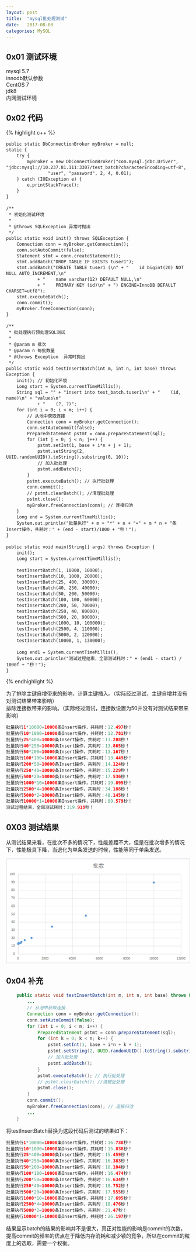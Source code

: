 ```yaml
---
layout: post
title:  "mysql批处理测试"
date:   2017-08-08
categories: MySQL
---
```


## 0x01 测试环境
mysql 5.7<br>
innodb默认参数<br>
CentOS 7<br>
jdk8<br>
内网测试环境<br>

## 0x02 代码

{% highlight c++ %}
	
	public static DbConnectionBroker myBroker = null;
	static {
		try {
			myBroker = new DbConnectionBroker("com.mysql.jdbc.Driver", "jdbc:mysql://10.237.81.111:3307/test_batch?characterEncoding=utf-8",
					"user", "password", 2, 4, 0.01);
		} catch (IOException e) {
			e.printStackTrace();
		}
	}

	/**
	 * 初始化测试环境
	 * 
	 * @throws SQLException 异常时抛出
	 */
	public static void init() throws SQLException {
		Connection conn = myBroker.getConnection();
		conn.setAutoCommit(false);
		Statement stmt = conn.createStatement();
		stmt.addBatch("DROP TABLE IF EXISTS tuser1");
		stmt.addBatch("CREATE TABLE tuser1 (\n" + "    id bigint(20) NOT NULL AUTO_INCREMENT,\n"
				+ "    name varchar(12) DEFAULT NULL,\n"
				+ "    PRIMARY KEY (id)\n" + ") ENGINE=InnoDB DEFAULT CHARSET=utf8");
		stmt.executeBatch();
		conn.commit();
		myBroker.freeConnection(conn);
	}
	
	/**
	 * 批处理执行预处理SQL测试
	 * 
	 * @param m 批次
	 * @param n 每批数量
	 * @throws Exception  异常时抛出
	 */
	public static void testInsertBatch(int m, int n, int base) throws Exception {
		init(); // 初始化环境
		Long start = System.currentTimeMillis();
		String sql = "" + "insert into test_batch.tuser1\n" + "    (id, name)\n" + "values\n"
				+ "    (?, ?)";
		for (int i = 0; i < m; i++) {
			// 从池中获取连接
			Connection conn = myBroker.getConnection();
			conn.setAutoCommit(false);
			PreparedStatement pstmt = conn.prepareStatement(sql);
			for (int j = 0; j < n; j++) {
				pstmt.setInt(1, base + i*n + j + 1);
				pstmt.setString(2, UUID.randomUUID().toString().substring(0, 10));
				// 加入批处理
				pstmt.addBatch();
			}
			pstmt.executeBatch(); // 执行批处理
			conn.commit();
			// pstmt.clearBatch(); //清理批处理
			pstmt.close();
			myBroker.freeConnection(conn); // 连接归池
		}
		Long end = System.currentTimeMillis();
		System.out.println("批量执行" + m + "*" + n + "=" + m * n + "条Insert操作，共耗时：" + (end - start)/1000 + "秒！");
	}
	
	public static void main(String[] args) throws Exception {
		init();
		Long start = System.currentTimeMillis();
		
		testInsertBatch(1, 10000, 10000);
		testInsertBatch(10, 1000, 20000);
		testInsertBatch(25, 400, 30000);
		testInsertBatch(40, 250, 40000);
		testInsertBatch(50, 200, 50000);
		testInsertBatch(100, 100, 60000);
		testInsertBatch(200, 50, 70000);
		testInsertBatch(250, 40, 80000);
		testInsertBatch(500, 20, 90000);
		testInsertBatch(1000, 10, 100000);
		testInsertBatch(2500, 4, 110000);
		testInsertBatch(5000, 2, 120000);
		testInsertBatch(10000, 1, 130000);

		Long end1 = System.currentTimeMillis();
		System.out.println("测试过程结束，全部测试耗时：" + (end1 - start) / 1000f + "秒！");
	}
{% endhighlight %}

为了排除主键自增带来的影响，计算主键插入。（实际经过测试，主键自增并没有对测试结果带来影响）<br>
排除连接数带来的影响。（实际经过测试，连接数设置为50并没有对测试结果带来影响）<br>

```java
批量执行1*10000=10000条Insert操作，共耗时：12.497秒！
批量执行10*1000=10000条Insert操作，共耗时：12.781秒！
批量执行25*400=10000条Insert操作，共耗时：13.208秒！
批量执行40*250=10000条Insert操作，共耗时：13.865秒！
批量执行50*200=10000条Insert操作，共耗时：13.167秒！
批量执行100*100=10000条Insert操作，共耗时：13.449秒！
批量执行200*50=10000条Insert操作，共耗时：14.124秒！
批量执行250*40=10000条Insert操作，共耗时：15.229秒！
批量执行500*20=10000条Insert操作，共耗时：17.536秒！
批量执行1000*10=10000条Insert操作，共耗时：19.895秒！
批量执行2500*4=10000条Insert操作，共耗时：34.188秒！
批量执行5000*2=10000条Insert操作，共耗时：48.145秒！
批量执行10000*1=10000条Insert操作，共耗时：89.579秒！
测试过程结束，全部测试耗时：319.918秒！
```

## 0X03 测试结果
从测试结果来看，在批次不多的情况下，性能差距不大，但是在批次增多的情况下，性能极具下降，当退化为单条发送的时候，性能等同于单条发送。

![github-01.jpg](/images/mysql_innodb_test_batch.png "github-01.png")

## 0x04 补充
```java
	public static void testInsertBatch(int m, int n, int base) throws Exception {
		...
		// 从池中获取连接
		Connection conn = myBroker.getConnection();
		conn.setAutoCommit(false);
		for (int i = 0; i < m; i++) {
			PreparedStatement pstmt = conn.prepareStatement(sql);
			for (int k = 0; k < n; k++) {
				pstmt.setInt(1, base + i*n + k + 1);
				pstmt.setString(2, UUID.randomUUID().toString().substring(0, 10));
				// 加入批处理
				pstmt.addBatch();
			}
			pstmt.executeBatch(); // 执行批处理
			// pstmt.clearBatch(); //清理批处理
			pstmt.close();
		}
		conn.commit();
		myBroker.freeConnection(conn); // 连接归池
		...
	}
```

将testInsertBatch替换为这段代码后测试的结果如下：

```java
批量执行1*10000=10000条Insert操作，共耗时：16.738秒！
批量执行10*1000=10000条Insert操作，共耗时：15.838秒！
批量执行25*400=10000条Insert操作，共耗时：15.459秒！
批量执行40*250=10000条Insert操作，共耗时：16.383秒！
批量执行50*200=10000条Insert操作，共耗时：18.104秒！
批量执行100*100=10000条Insert操作，共耗时：16.474秒！
批量执行200*50=10000条Insert操作，共耗时：16.634秒！
批量执行250*40=10000条Insert操作，共耗时：18.752秒！
批量执行500*20=10000条Insert操作，共耗时：17.555秒！
批量执行1000*10=10000条Insert操作，共耗时：17.695秒！
批量执行2500*4=10000条Insert操作，共耗时：18.476秒！
批量执行5000*2=10000条Insert操作，共耗时：21.47秒！
批量执行10000*1=10000条Insert操作，共耗时：26.197秒！
```

结果显示batch的结果的影响并不是很大，真正对性能的影响是commit的次数，提高commit的频率的优点在于降低内存消耗和减少锁的竞争，所以在commit的粒度上的选取，需要一个权衡。